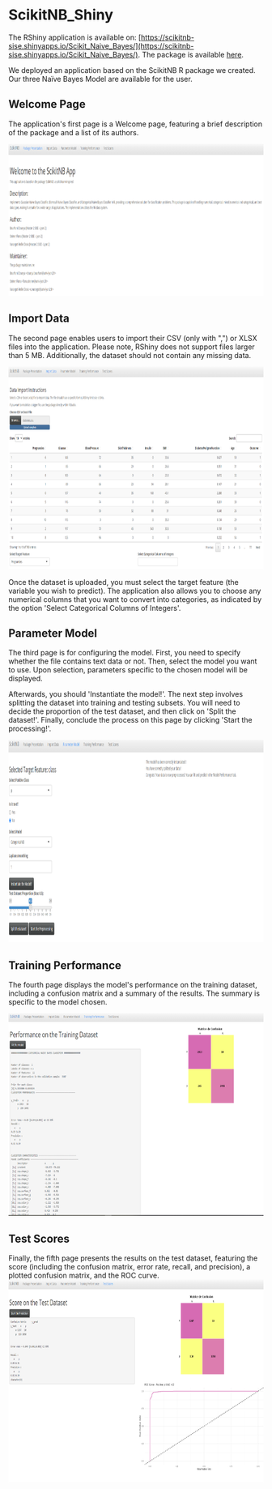 # ScikitNB_Shiny

The RShiny application is available on: [https://scikitnb-sise.shinyapps.io/Scikit_Naive_Bayes/](https://scikitnb-sise.shinyapps.io/Scikit_Naive_Bayes/). The package is available [here](https://github.com/cvarrei/ScikitNB). 

We deployed an application based on the ScikitNB R package we created. Our three Naïve Bayes Model are available for the user. 

## Welcome Page

The application's first page is a Welcome page, featuring a brief description of the package and a list of its authors.

<img src="https://github.com/cvarrei/ScikitNB_Shiny/blob/main/images/readme_package/capture1.PNG" width="950" height="300">

## Import Data

The second page enables users to import their CSV (only with ",") or XLSX files into the application. Please note, RShiny does not support files larger than 5 MB. Additionally, the dataset should not contain any missing data. 

<img src="https://github.com/cvarrei/ScikitNB_Shiny/blob/main/images/readme_package/Capture2.PNG" width="950" height="400">

Once the dataset is uploaded, you must select the target feature (the variable you wish to predict). The application also allows you to choose any numerical columns that you want to convert into categories, as indicated by the option 'Select Categorical Columns of Integers'.

## Parameter Model

The third page is for configuring the model. First, you need to specify whether the file contains text data or not. Then, select the model you want to use. Upon selection, parameters specific to the chosen model will be displayed.

Afterwards, you should 'Instantiate the model!'. The next step involves splitting the dataset into training and testing subsets. You will need to decide the proportion of the test dataset, and then click on 'Split the dataset!'. Finally, conclude the process on this page by clicking 'Start the processing!'.

<img src="https://github.com/cvarrei/ScikitNB_Shiny/blob/main/images/readme_package/Capture3.PNG" width="950" height="400">


## Training Performance

The fourth page displays the model's performance on the training dataset, including a confusion matrix and a summary of the results. The summary is specific to the model chosen.

<img src="https://github.com/cvarrei/ScikitNB_Shiny/blob/main/images/readme_package/Capture4.PNG" width="950" height="400">

## Test Scores
Finally, the fifth page presents the results on the test dataset, featuring the score (including the confusion matrix, error rate, recall, and precision), a plotted confusion matrix, and the ROC curve.
<img src="https://github.com/cvarrei/ScikitNB_Shiny/blob/main/images/readme_package/Capture5.PNG" width="950" height="400">
